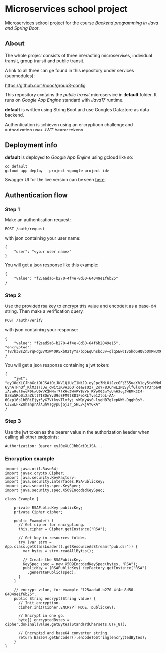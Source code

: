 # Microservices school project

Microservices school project for the course *Backend programming in Java and Spring Boot*.

## About

The whole project consists of three interacting microservices, individual transit, group transit and public transit.

A link to all three can ge found in this repository under services (submodules):

https://github.com/nooc/group3-config

This repository contains the *public transit* microservice in **default** folder. It runs on *Google App Engine* standard with *Java17* runtime.

**default** is written using String Boot and use Googles Datastore as data backend.

Authentication is achieven using an encryptioon challenge and authorization uses *JWT* bearer tokens.

## Deployment info

**default** is deployed to *Google App Engine* using gcloud like so:

```console
cd default
gcloud app deploy --project <google project id>
```

Swagger UI for the live version can be seen [here](https://micro-services-378415.appspot.com/swagger-ui/index.html).

## Authentication flow

### Step 1

Make an authentication request:

	POST /auth/request

with json containing your user name:

	{
		"user": "<your user name>"
	}

You will get a json response like this example:

	{
		"value": "f25aada6-b270-4f4e-8d50-64049e1f6b25"
	}

### Step 2

Use the provided rsa key to encrypt this value and encode it as a base-64 string. Then make a verification query:

	POST /auth/verify

with json containing your response:

	{
		"value": "f2aad5a6-b270-4f4e-8d50-64f6b2049e15",
    "encrypted": "T87h38sZn5rqFdg0VMxW4OR5xb02tyYs/bqoEqUhsbo3v+qlq5Ewc1vShdGHQvbOmRw3X6d56dBg8Xehzt+34izCGKKwGeFLg1tezEoeKpv1MTdosJcTCRGKhf6nxFiG80oEJC7M+OWIpC9EBR15bm/U7T6Hk47weaKfgwfyYu5amdZfDsgSYrxF9opQ1McSICsjlAvPGU2l60NlX85yPEVmxIwGi4PXRANJJ8p2dzHkPRrjvYOnJ284u7iVZwU4vGV9Lqyjil3BhmdOtoV0ew3JtqrUoQiiWOwDRkHOfargYYX49yU5oOOmzEFRpgNMnerChnTJsNKQwQPqxn4Iwg=="
	}

You will get a json response containing a jwt token:

	{
		"jwt": "eyJ0eXLCJhbGciOiJSAiOiJKV1QiUzI1NiJ9.eyJpc3MiOiJzcGFjZS5uaXh1cy5taWNyby1zZXJ2aWNlcy0zNzg0MTUiLCJleHAiOjE2Nzc1OTgzMTksInVzZXJuYW1lIjoibGlnaHRicmluZ2VyQG5peHVzLnNwYWNlIn0.VFPY9Xzlh6jOhWMMMpdpvtmtVkGqhU10J_1SBHrl0-6ynATPnQf_KlM3sTJDw_qwitZKvAZ6OTcea9sUz7_2oYF8JCnwL2NLSylfGlKrVtP3rpa4NNcMe4wHTKL-iAse9ql6eqP9kxU9YVK2HNmf7lK6v2WAFYBzYb_RYpOG2wTyUh63egJWEMk2I4-8zBu5Ro0i2aZktlT18OnYvU9sEFM9t8D1FeOXLTve1ZtoL-AA-6Gzp16s1bBRiEjyr6yX7VtkyvTlvfyj_vWQKyWs0-lyqHB7glepKWh-Dggh0sY-CJEwLFkZUhanprAlAuhVTgypujGjIr_5HLvkjAYGkA"
	}

### Step 3

Use the jwt token as the bearer value in the authorization header when calling all other endpoints:

	Authorization: Bearer eyJ0eXLCJhbGciOiJSA...

### Encryption example

```
import java.util.Base64;
import javax.crypto.Cipher;
import java.security.KeyFactory;
import java.security.interfaces.RSAPublicKey;
import java.security.spec.KeySpec;
import java.security.spec.X509EncodedKeySpec;

class Example {

    private RSAPublicKey publicKey;
    private Cipher cipher;
    
    public Example() {
      // Get cipher for encryptiong.
      this.cipher = Cipher.getInstance("RSA");

      // Get key in resources folder.
      try (var strm = App.class.getClassLoader().getResourceAsStream("pub.der")) {
        var bytes = strm.readAllBytes();

        // Create the RSAPublicKey.
        KeySpec spec = new X509EncodedKeySpec(bytes, "RSA");
        publicKey = (RSAPublicKey) KeyFactory.getInstance("RSA")
          .generatePublic(spec);
      }
    }

    // encrypt value, for example "f25aada6-b270-4f4e-8d50-64049e1f6b25".
    public String encrypt(String value) {
      // Init encryption.
      cipher.init(Cipher.ENCRYPT_MODE, publicKey);

      // Encrypt in one go.
      byte[] encryptedBytes = cipher.doFinal(value.getBytes(StandardCharsets.UTF_8));

      // Encrypted and base64 converter string.
      return Base64.getEncoder().encodeToString(encryptedBytes);
    }
}
```
